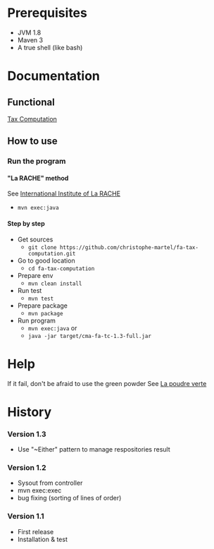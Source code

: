 
# Prerequisites
* JVM 1.8
* Maven 3
* A true shell (like bash)

# Documentation
## Functional
[Tax Computation](documents/readme.md)
## How to use
### Run the program
#### "La RACHE" method
See [International Institute of La RACHE](http://www.la-rache.com/)
* `mvn exec:java`

#### Step by step
* Get sources
    * `git clone https://github.com/christophe-martel/fa-tax-computation.git`
* Go to good location
    * `cd fa-tax-computation`
* Prepare env
    * `mvn clean install`
* Run test
    * `mvn test`
* Prepare package
    * `mvn package`
* Run program
    * `mvn exec:java` or
    * `java -jar target/cma-fa-tc-1.3-full.jar`

# Help
If it fail, don't be afraid to use the green powder
See [La poudre verte](http://www.poudreverte.org)


# History
### Version 1.3
* Use "~Either" pattern to manage respositories result

### Version 1.2
* Sysout from controller
* mvn exec:exec
* bug fixing (sorting of lines of order)

### Version 1.1
* First release
* Installation & test


